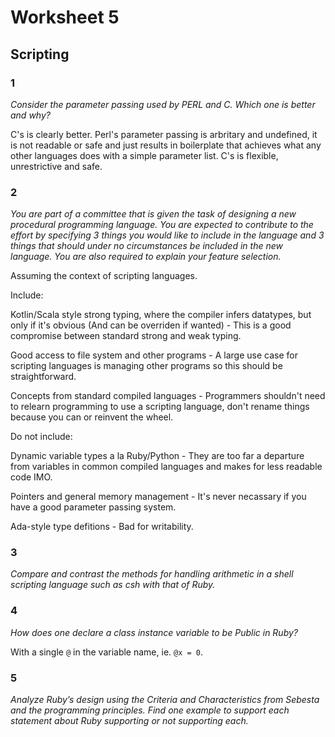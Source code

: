 # Worksheet 5

## Scripting

### 1

*Consider the parameter passing used by PERL and C. Which one is better and
why?*

C's is clearly better. Perl's parameter passing is arbritary and undefined, it
is not readable or safe and just results in boilerplate that achieves what
any other languages does with a simple parameter list. C's is flexible, 
unrestrictive and safe.

### 2

*You are part of a committee that is given the task of designing a new procedural
programming language. You are expected to contribute to the effort by
specifying 3 things you would like to include in the language and 3 things that
should under no circumstances be included in the new language. You are also
required to explain your feature selection.*

Assuming the context of scripting languages.

Include:

Kotlin/Scala style strong typing, where the compiler infers datatypes, but only
if it's obvious (And can be overriden if wanted) - This is a good compromise between
standard strong and weak typing.

Good access to file system and other programs - A large use case for scripting
languages is managing other programs so this should be straightforward.

Concepts from standard compiled languages - Programmers shouldn't need to relearn
programming to use a scripting language, don't rename things because you can or
reinvent the wheel.

Do not include:

Dynamic variable types a la Ruby/Python - They are too far a departure from
variables in common compiled languages and makes for less readable code IMO.

Pointers and general memory management - It's never necassary if you have a
good parameter passing system.

Ada-style type defitions - Bad for writability.

### 3

*Compare and contrast the methods for handling arithmetic in a shell scripting
language such as csh with that of Ruby.*

### 4

*How does one declare a class instance variable to be Public in Ruby?*

With a single `@` in the variable name, ie. `@x = 0`.

### 5

*Analyze Ruby’s design using the Criteria and Characteristics from Sebesta and
the programming principles. Find one example to support each statement about
Ruby supporting or not supporting each.*
